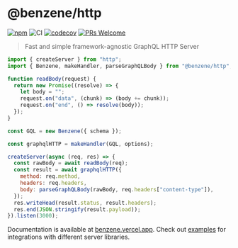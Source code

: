 # @benzene/http

[![npm](https://badgen.net/npm/v/@benzene/http)](https://www.npmjs.com/package/@benzene/http)
![CI](https://github.com/hoangvvo/benzene/workflows/CI/badge.svg)
[![codecov](https://codecov.io/gh/hoangvvo/benzene/branch/main/graph/badge.svg?token=KUCEOC1JT2)](https://codecov.io/gh/hoangvvo/benzene)
[![PRs Welcome](https://badgen.net/badge/PRs/welcome/ff5252)](/CONTRIBUTING.md)

> Fast and simple framework-agnostic GraphQL HTTP Server

```js
import { createServer } from "http";
import { Benzene, makeHandler, parseGraphQLBody } from "@benzene/http";

function readBody(request) {
  return new Promise((resolve) => {
    let body = "";
    request.on("data", (chunk) => (body += chunk));
    request.on("end", () => resolve(body));
  });
}

const GQL = new Benzene({ schema });

const graphqlHTTP = makeHandler(GQL, options);

createServer(async (req, res) => {
  const rawBody = await readBody(req);
  const result = await graphqlHTTP({
    method: req.method,
    headers: req.headers,
    body: parseGraphQLBody(rawBody, req.headers["content-type"]),
  });
  res.writeHead(result.status, result.headers);
  res.end(JSON.stringify(result.payload));
}).listen(3000);
```

Documentation is available at [benzene.vercel.app](https://benzene.vercel.app/).
Check out [examples](https://github.com/hoangvvo/benzene/tree/main/examples) for integrations with different server libraries.